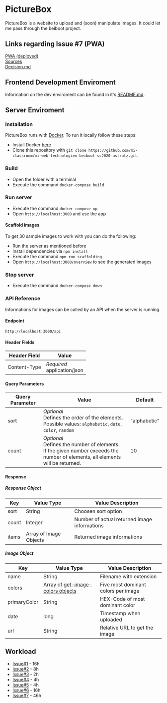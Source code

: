 # PictureBox

PictureBox is a website to upload and (soon) manipulate images. It could let me pass through the beiboot project.

## Links regarding Issue #7 (PWA)
[PWA (deployed)](https://astrutz.github.io/)     
[Sources](https://github.com/astrutz/mi-web-technologien-beiboot-ss2020-Dominikdeimel/tree/master/Frontend/devPage)   
[Decision.md](https://github.com/astrutz/mi-web-technologien-beiboot-ss2020-Dominikdeimel/blob/master/Frontend/devPage/Decision.md)   

## Frontend Development Enviroment
Information on the dev enviroment can be found in it's [README.md](https://github.com/mi-classroom/mi-web-technologien-beiboot-ss2020-astrutz/tree/master/dev/README.md).

## Server Enviroment

### Installation

PictureBox runs with [Docker](https://www.docker.com/). To run it locally follow these steps:

* Install Docker [here](https://docs.docker.com/get-docker/)
* Clone this repository with `git clone https://github.com/mi-classroom/mi-web-technologien-beiboot-ss2020-astrutz.git`.

### Build

* Open the folder with a terminal
* Execute the command `docker-compose build`

### Run server

* Execute the command `docker-compose up`
* Open `http://localhost:3000` and use the app

#### Scaffold images
To get 30 sample images to work with you can do the following:

* Run the server as mentioned before
* Install dependencies via `npm install`
* Execute the command `npm run scaffolding`
* Open `http://localhost:3000/overview` to see the generated images

### Stop server

* Execute the command `docker-compose down`

### API Reference
Informations for images can be called by an API when the server is running.

#### Endpoint

`http://localhost:3000/api`

#### Header Fields

| Header Field | Value                           |
|--------------|---------------------------------|
| Content-Type | *Required* <br>application/json |

#### Query Parameters

| Query Parameter | Value  | Default      |
|-----------------|--------|--------------|
| sort  | *Optional* <br>Defines the order of the elements. <br>Possible values: `alphabetic`, `date`, `color`, `random`  | "alphabetic" |
| count | *Optional*<br>Defines the number of elements.<br>If the given number exceeds the number of elements, all elements will be returned. | 10  |

#### Response

##### Response Object

| Key   | Value Type             | Value Description                            |
|-------|------------------------|----------------------------------------------|
| sort  | String                 | Choosen sort option                          |
| count | Integer                | Number of actual returned image informations |
| items | Array of Image Objects | Returned image informations                  |

##### Image Object

| Key    | Value Type                                                                     | Value Description                   |
|--------|--------------------------------------------------------------------------------|-------------------------------------|
| name   | String                                                                         | Filename with extension             |
| colors | Array of [get-image-colors objects](http://npmjs.org/package/get-image-colors) | Five most dominant colors per image |
| primaryColor   | String                                                                           | HEX-Code of most dominant color             |
| date   | long                                                                           | Timestamp when uploaded             |
| url    | String                                                                         | Relative URL to get the image       |

## Workload

* [Issue#1](https://github.com/mi-classroom/mi-master-wt-beiboot-2020/issues/1) - 16h
* [Issue#2](https://github.com/mi-classroom/mi-master-wt-beiboot-2020/issues/2) - 8h
* [Issue#3](https://github.com/mi-classroom/mi-master-wt-beiboot-2020/issues/3) - 2h
* [Issue#4](https://github.com/mi-classroom/mi-master-wt-beiboot-2020/issues/4) - 4h
* [Issue#5](https://github.com/mi-classroom/mi-master-wt-beiboot-2020/issues/5) - 4h
* [Issue#6](https://github.com/mi-classroom/mi-master-wt-beiboot-2020/issues/6) - 16h
* [Issue#7](https://github.com/mi-classroom/mi-master-wt-beiboot-2020/issues/7) - 46h

